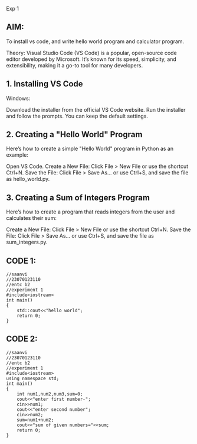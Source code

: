 Exp 1
## AIM:
To install vs code, and write hello world program and calculator program.

Theory:
Visual Studio Code (VS Code) is a popular, open-source code editor developed by Microsoft. It’s known for its speed, simplicity, and extensibility, making it a go-to tool for many developers. 

## 1. Installing VS Code
Windows:

Download the installer from the official VS Code website.
Run the installer and follow the prompts. You can keep the default settings.

## 2. Creating a "Hello World" Program
Here’s how to create a simple "Hello World" program in Python as an example:

Open VS Code.
Create a New File:
Click File > New File or use the shortcut Ctrl+N.
Save the File:
Click File > Save As... or use Ctrl+S, and save the file as hello_world.py.

## 3. Creating a Sum of Integers Program
Here’s how to create a program that reads integers from the user and calculates their sum:

Create a New File:
Click File > New File or use the shortcut Ctrl+N.
Save the File:
Click File > Save As... or use Ctrl+S, and save the file as sum_integers.py.
## CODE 1:
```
//saanvi
//23070123110
//entc b2
//experiment 1
#include<iostream>
int main()
{
    std::cout<<"hello world";
    return 0;
}
```
## CODE 2:
```
//saanvi
//23070123110
//entc b2
//experiment 1
#include<iostream>
using namespace std;
int main()
{
    int num1,num2,num3,sum=0;
    cout<<"enter first number-";
    cin>>num1;
    cout<<"enter second number";
    cin>>num2;
    sum=num1+num2;
    cout<<"sum of given numbers="<<sum;
    return 0;
}
```
